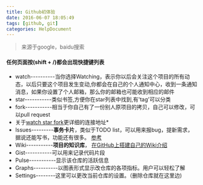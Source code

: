 ```yaml
---
title: Github初体验
date: 2016-06-07 18:05:49
tags: [github, git]
categories: HelpDocument
---
```


> 来源于google，baidu搜索

#### 任何页面按(shift + /)都会出现快捷键列表

* watch----------当你选择Watching，表示你以后会关注这个项目的所有动态，以后只要这个项目发生变动,你都会在自己的个人通知中心，收到一条通知消息，如果你设置了个人邮箱，那么你的邮箱也可能收到相应的邮件
* star-----------类似书签,方便你在star列表中找到,有'tag'可以分类
* fork-----------相当于你自己有了一份别人原项目的拷贝，自己可以修改，可以pull request
* 关于[watch star fork](http://www.jianshu.com/p/6c366b53ea41)更详细的连接地址*
* Issues---------**事务卡片**，类似于TODO list，可以用来报bug，提新需求，据说还能写书，功能还有很多。
  [参考](http://book.haoduoshipin.com/gitbeijing/issues.html)
* Wiki-----------**项目的知识库**， [在GitHub上搭建自己的Wiki介绍](http://www.360doc.com/content/14/0514/12/14416931_377498145.shtml)
* Gist-----------可以用来记录代码片段
* Pulse-----------显示该仓库的活跃信息
* Graphs----------以图表形式显示改仓库的各项指标。用户可以轻松了解
* Settings--------这里可以更改当前仓库的设置。（删除仓库就在这里边)

